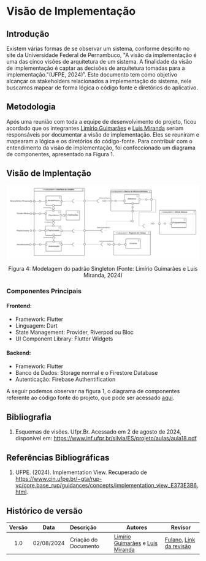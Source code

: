 # Visão de Implementação

## Introdução
Existem várias formas de se observar um sistema, conforme descrito no site da Universidade Federal de Pernambuco, "A visão da implementação é uma das cinco visões de arquitetura de um sistema. A finalidade da visão de implementação é captar as decisões de arquitetura tomadas para a implementação."(UFPE, 2024)¹. Este documento tem como objetivo alcançar os stakeholders relacionados a implementação do sistema, nele buscamos mapear de forma lógica o código fonte e diretórios do aplicativo.

## Metodologia

Após uma reunião com toda a equipe de desenvolvimento do projeto, ficou acordado que os integrantes [Limírio Guimarães](https://github.com/LimirioGuimaraes) e [Luis Miranda](https://github.com/LuisMiranda10) seriam responsáveis por documentar a visão de implementação. Eles se reuniram e mapearam a lógica e os diretórios do código-fonte. Para contribuir com o entendimento da visão de implementação, foi confeccionado um diagrama de componentes, apresentado na Figura 1.

## Visão de Implentação

<div style="text-align: center">
  <img src="docs/Assets/VisãodeImplementação.png" alt="Modelagem do Diagrama de Componentes" title="Título da Imagem" />
  <p>Figura 4: Modelagem do padrão Singleton (Fonte: Limírio Guimarães e Luis Miranda, 2024)</p>
</div>

### Componentes Principais

#### Frontend:
- Framework: Flutter
- Linguagem: Dart
- State Management: Provider, Riverpod ou Bloc
- UI Component Library: Flutter Widgets

#### Backend:
- Framework: Flutter
- Banco de Dados: Storage normal e o Firestore Database
- Autenticação: Firebase Authentification

A seguir podemos observar na figura 1, o diagrama de componentes referente ao código fonte do projeto, que pode ser acessado [aqui](). 

## Bibliografia

1. Esquemas de visões. Ufpr.Br. Acessado em 2 de agosto de 2024, disponível em: https://www.inf.ufpr.br/silvia/ES/projeto/aulas/aula18.pdf

## Referências Bibliográficas 
1. UFPE. (2024). Implementation View. Recuperado de https://www.cin.ufpe.br/~gta/rup-vc/core.base_rup/guidances/concepts/implementation_view_E373E3B6.html.
## Histórico de versão

| Versão | Data      | Descrição | Autores | Revisor |
| :-:    | :-----:   | :------   | ----  | ------- |
| 1.0    |02/08/2024 | Criação do Documento | [Limírio Guimarães](https://github.com/LimirioGuimaraes) e [Luis Miranda](https://github.com/LuisMiranda10)| [Fulano](hh), [Link da revisão](https://github.com/linkdapagina)  |